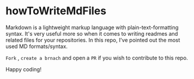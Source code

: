 # howToWriteMdFiles
Markdown is a lightweight markup language with plain-text-formatting syntax. It's very useful more so when it comes to writing readmes and related files for your repositories. In this repo, I've pointed out the most used MD formats/syntax.

`Fork` , `create a brnach` and open a `PR` if you wish to contribute to this repo.

Happy coding!
